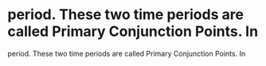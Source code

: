 # period. These two time periods are called Primary Conjunction Points. In

period. These two time periods are called Primary Conjunction Points. In